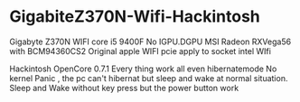 # GigabiteZ370N-Wifi-Hackintosh
Gigabyte Z370N WIFI core i5 9400F No IGPU.DGPU MSI Radeon RXVega56  with BCM94360CS2 Original apple WIFI pcie apply to socket intel WIfi 


Hackintosh OpenCore 0.7.1
Every thing work all even hibernatemode No kernel Panic , the pc can't hibernat but sleep and wake at normal situation.
Sleep and Wake without key press but the power button work
